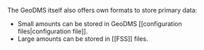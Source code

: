 The GeoDMS itself also offers own formats to store primary data:

-   Small amounts can be stored in GeoDMS [[configuration files|configuration file]].
-   Large amounts can be stored in [[FSS]] files.